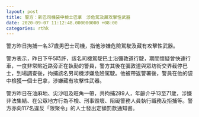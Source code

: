 ```yaml
---
layout: post
title: 警方：新巴司機袋中檢士巴拿　涉危駕及藏攻擊性武器
date: 2020-09-07 11:12:48.000000000 +08:00
categories: rthk
---
```


警方昨日拘捕一名37歲男巴士司機，指他涉嫌危險駕駛及藏有攻擊性武器。

警方表示，昨日下午5時許，該名司機駕駛巴士沿彌敦道行駛，期間懷疑曾快速行車，一度非常貼近路旁正在執勤的警員，警方其後在彌敦道與眾坊街交界截停巴士，到場調查後，拘捕該名男司機涉嫌危險駕駛。他被帶返警署後，警員在他的袋中檢獲一個士巴拿，涉嫌藏有攻擊性武器。

警方昨日在油麻地、尖沙咀及旺角一帶，共拘捕289人，年齡介乎13至71歲，涉嫌非法集結、在公眾地方行為不檢、刑事毀壞、阻礙警務人員執行職務及拒捕等。警方亦向117名違反「限聚令」的人士發出定額罰款通知書。
